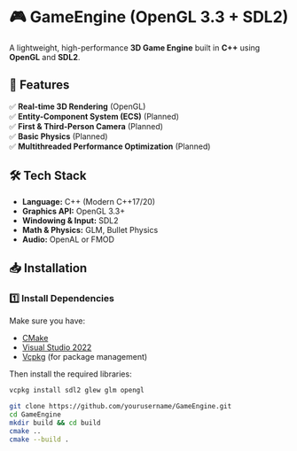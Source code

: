 # 🎮 GameEngine (OpenGL 3.3 + SDL2)
A lightweight, high-performance **3D Game Engine** built in **C++** using **OpenGL** and **SDL2**.

## 🚀 Features
✅ **Real-time 3D Rendering** (OpenGL)  
✅ **Entity-Component System (ECS)** (Planned)  
✅ **First & Third-Person Camera** (Planned)  
✅ **Basic Physics** (Planned)  
✅ **Multithreaded Performance Optimization** (Planned)  

## 🛠️ Tech Stack
- **Language:** C++ (Modern C++17/20)
- **Graphics API:** OpenGL 3.3+
- **Windowing & Input:** SDL2
- **Math & Physics:** GLM, Bullet Physics 
- **Audio:** OpenAL or FMOD

## 📥 Installation
### **1️⃣ Install Dependencies**
Make sure you have:
- [CMake](https://cmake.org/download/)
- [Visual Studio 2022](https://visualstudio.microsoft.com/)
- [Vcpkg](https://github.com/microsoft/vcpkg) (for package management)

Then install the required libraries:
```sh
vcpkg install sdl2 glew glm opengl

git clone https://github.com/yourusername/GameEngine.git
cd GameEngine
mkdir build && cd build
cmake ..
cmake --build .

